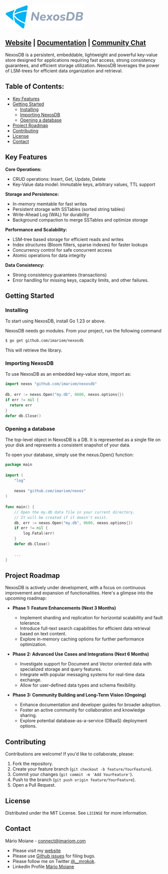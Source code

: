 <img src="./assets/nexosdb-logo.png" width="250" alt="NexosDB Logo">

## [Website](https://nexosdb.org) | [Documentation](https://nexosdb.org/docs/latest/concepts/overview/) | [Community Chat](https://nexosdb.org/chat)

NexosDB is a persistent, embeddable, lightweight and powerful key-value store designed for applications requiring fast access, strong consistency guarantees, and efficient storage utilization. NexosDB leverages the power of LSM-trees for efficient data organization and retrieval.

## Table of Contents:
  - [Key Features](#key-features)
  - [Getting Started](#getting-started)
    - [Installing](#installing)
    - [Importing NexosDB](#importing-nexosdb)
    - [Opening a database](#opening-a-database)
  - [Project Roadmap](#project-roadmap)
  - [Contributing](#contributing)
  - [License](#license)
  - [Contact](#contact)

## Key Features
**Core Operations:**
  - CRUD operations: Insert, Get, Update, Delete
  - Key-Value data model: Immutable keys, arbitrary values, TTL support

**Storage and Persistence:**
  - In-memory memtable for fast writes
  - Persistent storage with SSTables (sorted string tables)
  - Write-Ahead Log (WAL) for durability
  - Background compaction to merge SSTables and optimize storage

**Performance and Scalability:**
  - LSM-tree based storage for efficient reads and writes
  - Index structures (Bloom filters, sparse indexes) for faster lookups
  - Concurrency control for safe concurrent access
  - Atomic operations for data integrity

**Data Consistency:**
  - Strong consistency guarantees (transactions)
  - Error handling for missing keys, capacity limits, and other failures.

## Getting Started

### Installing
To start using NexosDB, install Go 1.23 or above.

NexosDB needs go modules. From your project, run the following command
```sh
$ go get github.com/imariom/nexosdb
```
This will retrieve the library.

### Importing NexosDB
To use NexosDB as an embedded key-value store, import as:

```Go
import nexos "github.com/imariom/nexosdb"

db, err := nexos.Open("my.db", 0600, nexos.options{})
if err != nil {
  return err
}
defer db.Close()
```

### Opening a database
The top-level object in NexosDB is a DB. It is represented as a single file on your disk and represents a consistent snapshot of your data.

To open your database, simply use the nexus.Open() function:

```Go
package main

import (
	"log"

	nexos "github.com/imariom/nexos"
)

func main() {
	// Open the my.db data file in your current directory.
	// It will be created if it doesn't exist.
	db, err := nexos.Open("my.db", 0600, nexos.options{})
	if err != nil {
		log.Fatal(err)
	}
	defer db.Close()

	...
}
```

## Project Roadmap

NexosDB is actively under development, with a focus on continuous improvement and expansion of functionalities. Here's a glimpse into the upcoming roadmap:

- **Phase 1: Feature Enhancements (Next 3 Months)**
  - Implement sharding and replication for horizontal scalability and fault tolerance.
  - Introduce full-text search capabilities for efficient data retrieval based on text content.
  - Explore in-memory caching options for further performance optimization.
  
- **Phase 2: Advanced Use Cases and Integrations (Next 6 Months)**
  - Investigate support for Document and Vector oriented data with specialized storage and query features.
  - Integrate with popular messaging systems for real-time data exchange.
  - Allow for user-defined data types and schema flexibility.

- **Phase 3: Community Building and Long-Term Vision (Ongoing)**
  - Enhance documentation and developer guides for broader adoption.
  - Foster an active community for collaboration and knowledge sharing.
  - Explore potential database-as-a-service (DBaaS) deployment options.

## Contributing
Contributions are welcome! If you'd like to collaborate, please:
1. Fork the repository.
2. Create your feature branch (`git checkout -b feature/YourFeature`).
3. Commit your changes (`git commit -m 'Add YourFeature'`).
4. Push to the branch (`git push origin feature/YourFeature`).
5. Open a Pull Request.

## License
Distributed under the MIT License. See `LICENSE` for more information.

## Contact
Mário Moiane - [connect@imariom.com](mailto:connect@imariom.com)
- Please visit my [website](https://imariom.com)
- Please use [Github issues](https://github.com/imariom/NexosDB) for filing bugs.
- Please follow me on Twitter [@__mrokok](https://x.com/__mrokok).
- LinkedIn Profile [Mário Moiane](https://www.linkedin.com/in/m%C3%A1rio-moiane-5aa424202)
